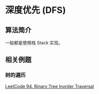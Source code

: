 # 深度优先 (DFS)

## 算法简介

一般都是使用栈 Stack 实现。


## 相关例题


### 树的遍历

[LeetCode 94. Binary Tree Inorder Traversal](https://leetcode.com/problems/binary-tree-inorder-traversal/)